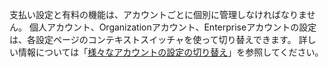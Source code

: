 支払い設定と有料の機能は、アカウントごとに個別に管理しなければなりません。 個人アカウント、Organizationアカウント、Enterpriseアカウントの設定は、各設定ページのコンテキストスイッチャを使って切り替えできます。 詳しい情報については「[様々なアカウントの設定の切り替え](/billing/managing-your-github-billing-settings/about-billing-on-github#switching-between-settings-for-your-different-accounts)」を参照してください。
